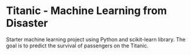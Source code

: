 # Titanic - Machine Learning from Disaster

Starter machine learning project  using Python and scikit-learn library. The goal is to predict the survival of passengers on the Titanic.
